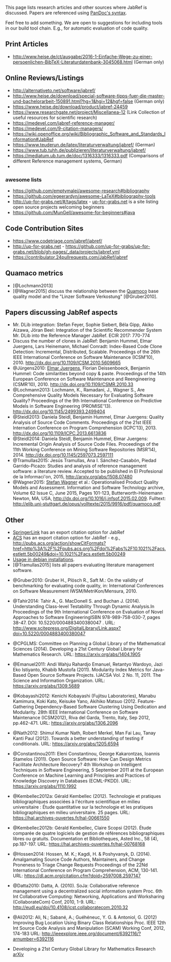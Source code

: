 This page lists research articles and other sources where JabRef is discussed.
Papers are referenced using [PanDoc's syntax](http://pandoc.org/README.html#citations).

Feel free to add something. We are open to suggestions for including tools in our build tool chain. E.g., for automatic evaluation of code quality.

## Print Articles

- http://www.heise.de/ct/ausgabe/2016-1-Einfache-Wege-zu-einer-persoenlichen-BibTeX-Literaturdatenbank-3045068.html (German only)

## Online Reviews/Listings

- http://alternativeto.net/software/jabref/
- http://www.heise.de/download/special-software-tipps-fuer-die-master-und-bachelorarbeit-150891.html?hg=1&hgi=12&hgf=false (German only)
- https://www.heise.de/download/product/jabref-24459
- https://www.researchgate.net/project/Miscellanea-12 (Link Collection of useful resources for scientific research)
- https://medevel.com/jabref-reference-manager/
- https://medevel.com/9-citation-managers/
- https://wiki.openoffice.org/wiki/Bibliographic_Software_and_Standards_Information#JabRef
- https://www.teuderun.de/latex/literaturverwaltung/jabref/ (German)
- https://www.tub.tuhh.de/publizieren/literaturverwaltung/jabref/
- https://mediatum.ub.tum.de/doc/1316333/1316333.pdf (Comparisons of different Reference management systems, German)
- 

### awesome lists

- https://github.com/emptymalei/awesome-research#bibliography
- https://github.com/egeerardyn/awesome-LaTeX#bibliography-tools
- http://up-for-grabs.net/#/tags/latex - [up-for-grabs.net](http://up-for-grabs.net) is a site listing open source projects welcoming beginners
- https://github.com/MunGell/awesome-for-beginners#java

## Code Contribution Sites

- https://www.codetriage.com/jabref/jabref/
- http://up-for-grabs.net - https://github.com/up-for-grabs/up-for-grabs.net/blob/gh-pages/_data/projects/jabref.yml
- https://contribulator.24pullrequests.com/JabRef/jabref

## Quamaco metrics

* [@Lochmann2013]
* [@Wagner2015] discuss the relationship between the [Quamoco](http://www.quamoco.de/) base quality model and the "Linzer Software Verkostung" [@Gruber2010].

## Papers discussing JabRef aspects

* Mr. DLib integration: Stefan Feyer, Sophie Siebert, Béla Gipp, Akiko Aizawa, Jöran Beel:
Integration of the Scientific Recommender System Mr. DLib into the Reference Manager JabRef. ECIR 2017: 770-774
* Discuss the number of clones in JabRef: Benjamin Hummel, Elmar Juergens, Lars Heinemann, Michael Conradt: Index-Based Code Clone Detection: Incremental, Distributed, Scalable. Proceedings of the 26th IEEE International Conference on Software Maintenance (ICSM’10), 2010. http://dx.doi.org/10.1109/ICSM.2010.5609665
* @Jürgens2010: [Elmar Juergens], Florian Deissenboeck, Benjamin Hummel: Code similarities beyond copy & paste. Proceedings of the 14th European Conference on Software Maintenance and Reengineering (CSMR’10), 2010. http://dx.doi.org/10.1109/CSMR.2010.33
* @Lochmann2013: Lochmann, K., Ramadani, J., Wagner S., Are Comprehensive Quality Models Necessary for Evaluating Software Quality? Proceedings of the 9th International Conference on Predictive Models in Software Engineering (PROMISE'13). http://dx.doi.org/10.1145/2499393.2499404
* @Steidl2013: Daniela Steidl, Benjamin Hummel, Elmar Juergens: Quality Analysis of Source Code Comments. Proceedings of the 21st IEEE Internation Conference on Program Comprehension (ICPC’13), 2013. http://dx.doi.org/10.1109/ICPC.2013.6613836
* @Steidl2014: Daniela Steidl, Benjamin Hummel, Elmar Juergens: Incremental Origin Analysis of Source Code Files. Proceedings of the 11th Working Conference on Mining Software Repositories (MSR’14), 2014. http://dx.doi.org/10.1145/2597073.2597111
* @Tramullas2015: Jesús Tramullas, Ana I. Sánchez-Casabón, Piedad Garrido-Picazo: Studies and analysis of reference management software: a literature review. Accepted to be published in El Profesional de la Informaci\'on, 2015,  http://arxiv.org/abs/1508.07480
* @Wagner2015: [Stefan Wagner] et al.: Operationalised Product Quality Models and Assessment. Information and Software Technology archive, Volume 62 Issue C, June 2015, Pages 101-123, Butterworth-Heinemann Newton, MA, USA, http://dx.doi.org/10.1016/j.infsof.2015.02.009. Fulltext: http://elib.uni-stuttgart.de/opus/volltexte/2015/9916/pdf/quamoco.pdf

## Other

- [SpringerLink](http://link.springer.com/) has an export citation option for JabRef
- [ACS](http://pubs.acs.org/) has an export citation option for JabRef - e.g., http://pubs.acs.org/action/showCitFormats?href=http%3A%2F%2Fpubs.acs.org%2Fdoi%2Fabs%2F10.1021%2Facs.estlett.5b00249&doi=10.1021%2Facs.estlett.5b00249
- [Usage in debian installations](https://qa.debian.org/popcon-graph.php?packages=jabref&show_installed=on&show_vote=on&show_old=on&want_legend=on&want_ticks=on&from_date=&to_date=&hlght_date=&date_fmt=%25Y-%25m&beenhere=1).
- [@Tramullas2015] lists all papers evaluating literature management software.
* @Gruber2010: Gruber H., Plösch R., Saft M.: On the validity of benchmarking for evaluating code quality, in: International Conferences on Software Measurement IWSM/MetriKon/Mensura, 2010. 
* @Tahir2014: Tahir A., G. MacDonell S. and Buchan J. (2014). Understanding Class-level Testability Through Dynamic Analysis.In Proceedings of the 9th International Conference on Evaluation of Novel Approaches to Software EngineeringISBN 978-989-758-030-7, pages 38-47. DOI: 10.5220/0004883400380047 . URL: http://www.scitepress.org/DigitalLibrary/Link.aspx?doi=10.5220/0004883400380047
* @CPGLMS: Committee on Planning a Global Library of the Mathematical Sciences (2014). Developing a 21st Century Global Library for Mathematics Research. URL: https://arxiv.org/abs/1404.1905
* @Emanuel2011: Andi Wahju Rahardjo Emanuel, Retantyo Wardoyo, Jazi Eko Istiyanto, Khabib Mustofa (2011). Modularity Index Metrics for Java-Based Open Source Software Projects. IJACSA Vol. 2 No. 11, 2011. The Science and Information Organization. URL: https://arxiv.org/abs/1309.5689
* @Kobayashi2012: Kenichi Kobayashi (Fujitsu Laboratories), Manabu Kamimura, Koki Kato, Keisuke Yano, Akihiko Matsuo (2012. Feature-Gathering Dependency-Based Software Clustering Using Dedication and Modularity. 28th IEEE International Conference on Software Maintenance (ICSM2012), Riva del Garda, Trento, Italy, Sep 2012, pp.462-471. URL: https://arxiv.org/abs/1306.2096
* @Nath2012: Shimul Kumar Nath, Robert Merkel, Man Fai Lau, Tanay Kanti Paul (2012). Towards a better understanding of testing if conditionals. URL: https://arxiv.org/abs/1205.6594
* @Constantinou2011: Eleni Constantinou, George Kakarontzas, Ioannis Stamelos (2011). Open Source Software: How Can Design Metrics Facilitate Architecture Recovery? 4th Workshop on Intelligent Techniques in Software Engineering, 5 September 2011 at the European Conference on Machine Learning and Principles and Practices of Knowledge Discovery in Databases (ECML-PKDD). URL: https://arxiv.org/abs/1110.1992 
* @Kembellec2012a:  Gérald Kembellec (2012). Technologie et pratiques bibliographiques associées à l'écriture scientifique en milieu universitaire : Étude quantitative sur la technologie et les pratiques bibliographiques en milieu universitaire. 25 pages. URL: https://hal.archives-ouvertes.fr/hal-00661550
* @Kembellec2012b:  Gérald Kembellec, Claire Scopsi (2012). Étude comparée de quatre logiciels de gestion de références bibliographiques libres ou gratuits. Documentation et Bibliotheques, Asted Inc., 58 (4), pp.187-197. URL: https://hal.archives-ouvertes.fr/hal-00768168
* @Hossen2014: Hossen, M. K.; Kagdi, H. & Poshyvanyk, D. (2014). Amalgamating Source Code Authors, Maintainers, and Change Proneness to Triage Change Requests Proceedings of the 22Nd International Conference on Program Comprehension, ACM, 130-141. URL: https://dl.acm.org/citation.cfm?doid=2597008.2597147
* @Datta2010: Datta, A. (2010). SoJa: Collaborative reference management using a decentralized social information system Proc. 6th Int Collaborative Computing: Networking, Applications and Worksharing (CollaborateCom) Conf, 2010, 1-9. URL: http://eudl.eu/doi/10.4108/icst.collaboratecom.2010.32
* @Ali2012: Ali, N.; Sabané, A.; Guéhéneuc, Y. G. & Antoniol, G. (2012) Improving Bug Location Using Binary Class Relationships Proc. IEEE 12th Int Source Code Analysis and Manipulation (SCAM) Working Conf, 2012, 174-183 URL: http://ieeexplore.ieee.org/document/6392116/?arnumber=6392116
* Developing a 21st Century Global Library for Mathematics Research [arXiv](https://arxiv.org/abs/1404.1905)

  [Elmar Juergens]: https://www.cqse.eu/de/team/elmar-juergens/
  [Stefan Wagner]: http://www.uni-stuttgart.de/hkom/experten/experten/wagner.html